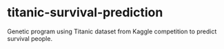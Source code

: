 # titanic-survival-prediction
Genetic program using Titanic dataset from Kaggle competition to predict survival people.
